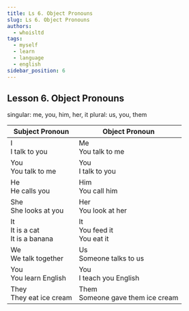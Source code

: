 ```yaml
---
title: Ls 6. Object Pronouns
slug: Ls 6. Object Pronouns
authors:
  - whoisltd
tags:
  - myself
  - learn
  - language
  - english
sidebar_position: 6
---
```

## Lesson 6. Object Pronouns

singular: me, you, him, her, it
plural: us, you, them

| Subject Pronoun                     | Object Pronoun                      |
| ----------------------------------- | ----------------------------------- |
| I<br/>I talk to you                  | Me<br/>You talk to me                |
| You<br/>You talk to me               | You<br/>I talk to you                |
| He<br/>He calls you                  | Him<br/>You call him                 |
| She<br/>She looks at you             | Her<br/>You look at her              |
| It<br/>It is a cat<br/>It is a banana | It<br/>You feed it<br/>You eat it     |
| We<br/>We talk together              | Us<br/>Someone talks to us           |
| You <br/>You learn English           | You<br/>I teach you English          |
| They<br/>They eat ice cream          | Them<br/>Someone gave them ice cream |
